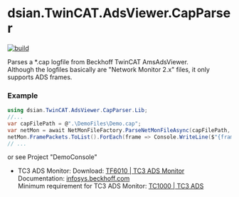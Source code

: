 # dsian.TwinCAT.AdsViewer.CapParser
[![build](https://github.com/densogiaichned/dsian.TwinCAT.AdsViewer.CapParser/workflows/build/badge.svg)](https://www.nuget.org/packages/dsian.TwinCAT.AdsViewer.CapParser.Lib/)

Parses a *.cap logfile from Beckhoff TwinCAT AmsAdsViewer.  
Although the logfiles basically are "Network Monitor 2.x" files, it only supports ADS frames.


### Example
```csharp
using dsian.TwinCAT.AdsViewer.CapParser.Lib;
//...
var capFilePath = @".\DemoFiles\Demo.cap";
var netMon = await NetMonFileFactory.ParseNetMonFileAsync(capFilePath, CancellationToken.None, logger);
netMon.FramePackets.ToList().ForEach(frame => Console.WriteLine($"{frame.Index} {frame.Header}, {frame.Data}"));
// ...
```

or see Project "DemoConsole"


* TC3 ADS Monitor:
    Download: [TF6010 | TC3 ADS Monitor](https://www.beckhoff.com/en-en/products/automation/twincat/tfxxxx-twincat-3-functions/tf6xxx-tc3-connectivity/tf6010.html)  
    Documentation: [infosys.beckhoff.com](https://infosys.beckhoff.com/index.php?content=../content/1033/tcadsmonitor/html/tcadsmonitor_viewer_overview.htm)  
    Minimum requirement for TC3 ADS Monitor: [TC1000 | TC3 ADS](https://www.beckhoff.com/en-en/products/automation/twincat/tc1xxx-twincat-3-base/tc1000.html)
